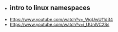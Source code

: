 - ##  intro to linux namespaces 
- https://www.youtube.com/watch?v=_WgUwUf1d34
- https://www.youtube.com/watch?v=j_UUnlVC2Ss